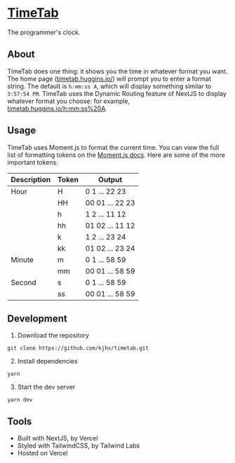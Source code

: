 # [TimeTab](https://timetab.huggins.io)

The programmer's clock.

## About

TimeTab does one thing: it shows you the time in whatever format you want. The home page ([timetab.huggins.io/](timetab.huggins.io/)) will prompt you to enter a format string. The default is `h:mm:ss A`, which will display something similar to `3:57:54 PM`. TimeTab uses the Dynamic Routing feature of NextJS to display whatever format you choose: for example, [timetab.huggins.io/h:mm:ss%20A](timetab.huggins.io/h:mm:ss%20A).

## Usage

TimeTab uses Moment.js to format the current time. You can view the full list of formatting tokens on the [Moment.js docs](https://momentjs.com/docs/#/displaying/format/). Here are some of the more important tokens:

| Description | Token | Output          |
| ----------- | ----- | --------------- |
| Hour        | H     | 0 1 ... 22 23   |
|             | HH    | 00 01 ... 22 23 |
|             | h     | 1 2 ... 11 12   |
|             | hh    | 01 02 ... 11 12 |
|             | k     | 1 2 ... 23 24   |
|             | kk    | 01 02 ... 23 24 |
| Minute      | m     | 0 1 ... 58 59   |
|             | mm    | 00 01 ... 58 59 |
| Second      | s     | 0 1 ... 58 59   |
|             | ss    | 00 01 ... 58 59 |

## Development

1. Download the repository

```text
git clone https://github.com/kjhx/timetab.git
```

2. Install dependencies

```text
yarn
```

3. Start the dev server

```text
yarn dev
```

## Tools

- Built with NextJS, by Vercel
- Styled with TailwindCSS, by Tailwind Labs
- Hosted on Vercel
